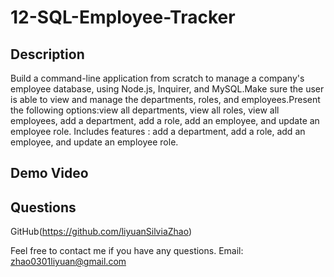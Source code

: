# 12-SQL-Employee-Tracker

## Description
Build a command-line application from scratch to manage a company's employee database, using Node.js, Inquirer, and MySQL.Make sure the user is able to view and manage the departments, roles, and employees.Present the following options:view all departments, view all roles, view all employees, add a department, add a role, add an employee, and update an employee role. Includes features : add a department, add a role, add an employee, and update an employee role. 

## Demo Video

## Questions
GitHub(https://github.com/liyuanSilviaZhao)

Feel free to contact me if you have any questions.
Email: zhao0301liyuan@gmail.com
